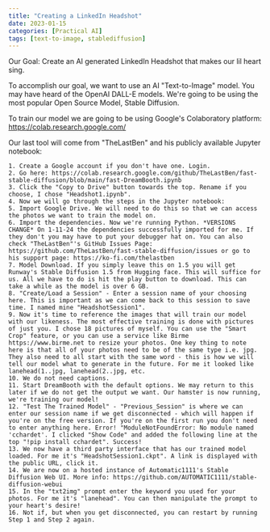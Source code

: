 ```yaml
---
title: "Creating a LinkedIn Headshot"
date: 2023-01-15 
categories: [Practical AI]
tags: [text-to-image, stablediffusion]
---
```


Our Goal: Create an AI generated LinkedIn Headshot that makes our lil heart sing.

To accomplish our goal, we want to use an AI "Text-to-Image" model. You may have heard of the OpenAI DALL-E models. We're going to be using the most popular Open Source Model, Stable Diffusion. 

To train our model we are going to be using Google's Colaboratory platform: https://colab.research.google.com/

Our last tool will come from "TheLastBen" and his publicly available Jupyter notebook:

	1. Create a Google account if you don't have one. Login.
	2. Go here: https://colab.research.google.com/github/TheLastBen/fast-stable-diffusion/blob/main/fast-DreamBooth.ipynb
	3. Click the "Copy to Drive" button towards the top. Rename if you choose, I chose "Headshot1.ipynb".
	4. Now we will go through the steps in the Jupyter notebook:
	5. Import Google Drive. We will need to do this so that we can access the photos we want to train the model on.
	6. Import the dependencies. Now we're running Python. *VERSIONS CHANGE* On 1-11-24 the dependencies successfully imported for me. If they don't you may have to put your debugger hat on. You can also check "TheLastBen"'s GitHub Issues Page: https://github.com/TheLastBen/fast-stable-diffusion/issues or go to his support page: https://ko-fi.com/thelastben
	7. Model Download. If you simply leave this on 1.5 you will get Runway's Stable Diffusion 1.5 from Hugging face. This will suffice for us. All we have to do is hit the play button to download. This can take a while as the model is over 6 GB.
	8. "Create/Load a Session" - Enter a session name of your choosing here. This is important as we can come back to this session to save time. I named mine "HeadshotSession1".
	9. Now it's time to reference the images that will train our model with our likeness. The most effective training is done with pictures of just you. I chose 18 pictures of myself. You can use the "Smart Crop" feature, or you can use a service like Birme https://www.birme.net to resize your photos. One key thing to note here is that all of your photos need to be of the same type i.e. jpg. They also need to all start with the same word - this is how we will tell our model what to generate in the future. For me it looked like lanehead(1..jpg, lanehead(2..jpg, etc.
	10. We do not need captions.
	11. Start DreamBooth with the default options. We may return to this later if we do not get the output we want. Our hamster is now running, we're training our model! 
	12. "Test The Trained Model" - "Previous_Session" is where we can enter our session name if we get disconnected - which will happen if you're on the free version. If you're on the first run you don't need to enter anything here. Error! "ModuleNotFoundError: No module named 'cchardet'. I clicked "Show Code" and added the following line at the top "!pip install cchardet". Success!
	13. We now have a third party interface that has our trained model loaded. For me it's "HeadshotSession1.ckpt". A link is displayed with the public URL, click it.
	14. We are now on a hosted instance of Automatic1111's Stable Diffusion Web UI. More info: https://github.com/AUTOMATIC1111/stable-diffusion-webui
	15. In the "txt2img" prompt enter the keyword you used for your photos. For me it's "lanehead". You can then manipulate the prompt to your heart's desire!
	16. Not if, but when you get disconnected, you can restart by running Step 1 and Step 2 again.
